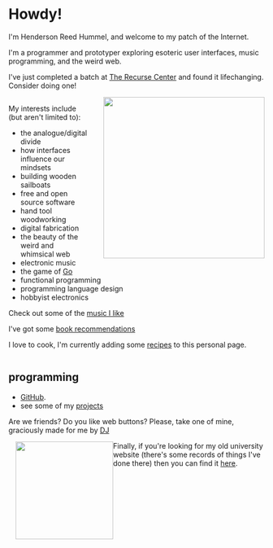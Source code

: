 # Howdy!

I'm Henderson Reed Hummel, and welcome to my patch of the Internet.

I'm a programmer and prototyper exploring esoteric user interfaces, music programming, and the weird web.

I've just completed a batch at [The Recurse Center](https://recurse.com) and found it lifechanging. Consider doing one!

<div style="width: 100%; overflow: hidden">
<img src="/assets/hhummel-2020.jpg" style="float: right; width: 33vw; margin-left: 2rem">

My interests include (but aren't limited to):

* the analogue/digital divide
* how interfaces influence our mindsets
* building wooden sailboats
* free and open source software
* hand tool woodworking
* digital fabrication
* the beauty of the weird and whimsical web
* electronic music
* the game of [Go](https://en.wikipedia.org/wiki/Go_(game))
* functional programming
* programming language design
* hobbyist electronics

Check out some of the [music I like](/pages/music.html)

I've got some [book recommendations](/pages/books.html)

I love to cook, I'm currently adding some [recipes](/pages/recipes/) to this personal page.

</div>

## programming

- [GitHub](https://github.com/hendersonreed).
- see some of my [projects](/pages/projects/)

Are we friends? Do you like web buttons? Please, take one of mine, graciously made for me by [DJ](https://dj-chase.com)

<img src="/assets/henderson-button.png" style="border: hidden; border-radius: 0; width: 20vw; float: left; margin-left: 1em; image-rendering: pixelated;">

Finally, if you're looking for my old university website (there's some records of things I've done there) then you can find it [here](/old-site/index.html).
